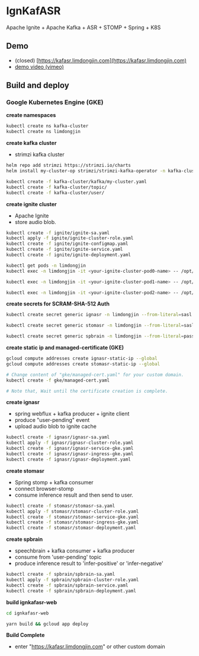 # IgnKafASR

Apache Ignite + Apache Kafka + ASR + STOMP + Spring + K8S

## Demo 

- (closed) [https://kafasr.limdongjin.com](https://kafasr.limdongjin.com)
- [demo video (vimeo)](https://vimeo.com/manage/videos/785495352)

## Build and deploy

### Google Kubernetes Engine (GKE)

**create namespaces**
```bash
kubectl create ns kafka-cluster
kubectl create ns limdongjin
```

**create kafka cluster**
- strimzi kafka cluster

```bash
helm repo add strimzi https://strimzi.io/charts
helm install my-cluster-op strimzi/strimzi-kafka-operator -n kafka-cluster

kubectl create -f kafka-cluster/kafka/my-cluster.yaml
kubectl create -f kafka-cluster/topic/
kubectl create -f kafka-cluster/user/
```

**create ignite cluster**
- Apache Ignite
- store audio blob.

```bash
kubectl create -f ignite/ignite-sa.yaml
kubectl apply -f ignite/ignite-cluster-role.yaml
kubectl create -f ignite/ignite-configmap.yaml
kubectl create -f ignite/ignite-service.yaml
kubectl create -f ignite/ignite-deployment.yaml

kubectl get pods -n limdongjin
kubectl exec -n limdongjin -it <your-ignite-cluster-pod0-name> -- /opt/ignite/apache-ignite/bin/control.sh --set-state ACTIVE --yes

kubectl exec -n limdongjin -it <your-ignite-cluster-pod1-name> -- /opt/ignite/apache-ignite/bin/control.sh --set-state ACTIVE --yes

kubectl exec -n limdongjin -it <your-ignite-cluster-pod2-name> -- /opt/ignite/apache-ignite/bin/control.sh --set-state ACTIVE --yes
```

**create secrets for SCRAM-SHA-512 Auth**
```bash
kubectl create secret generic ignasr -n limdongjin --from-literal=sasl.jaas.config="$(kubectl get secret ignasr -n kafka-cluster -o jsonpath="{.data.sasl\.jaas\.config}" | base64 -d)"

kubectl create secret generic stomasr -n limdongjin --from-literal=sasl.jaas.config="$(kubectl get secret stomasr -n kafka-cluster -o jsonpath="{.data.sasl\.jaas\.config}" | base64 -d)"

kubectl create secret generic spbrain -n limdongjin --from-literal=password="$(kubectl get secret spbrain -n kafka-cluster -o jsonpath="{.data.password}" | base64 -d)"
```

**create static ip and managed-certificate (GKE)**
```bash
gcloud compute addresses create ignasr-static-ip --global
gcloud compute addresses create stomasr-static-ip --global

# Change content of "gke/managed-cert.yaml" for your custom domain.
kubectl create -f gke/managed-cert.yaml

# Note that, Wait until the certificate creation is complete.
```

**create ignasr**
- spring webflux + kafka producer + ignite client
- produce "user-pending" event
- upload audio blob to ignite cache

```bash
kubectl create -f ignasr/ignasr-sa.yaml
kubectl apply -f ignasr/ignasr-cluster-role.yaml
kubectl create -f ignasr/ignasr-service-gke.yaml
kubectl create -f ignasr/ignasr-ingress-gke.yaml
kubectl create -f ignasr/ignasr-deployment.yaml
```

**create stomasr**
- Spring stomp + kafka consumer  
- connect browser-stomp
- consume inference result and then send to user.

```bash
kubectl create -f stomasr/stomasr-sa.yaml
kubectl apply -f stomasr/stomasr-cluster-role.yaml
kubectl create -f stomasr/stomasr-service-gke.yaml
kubectl create -f stomasr/stomasr-ingress-gke.yaml
kubectl create -f stomasr/stomasr-deployment.yaml
```

**create spbrain**
- speechbrain + kafka consumer + kafka producer
- consume from 'user-pending' topic
- produce inference result to 'infer-positive' or 'infer-negative'

```bash 
kubectl create -f spbrain/spbrain-sa.yaml
kubectl apply -f spbrain/spbrain-cluster-role.yaml
kubectl create -f spbrain/spbrain-service.yaml
kubectl create -f spbrain/spbrain-deployment.yaml
```

**build ignkafasr-web**

```bash
cd ignkafasr-web

yarn build && gcloud app deploy
```

**Build Complete**

- enter "https://kafasr.limdongjin.com" or other custom domain
